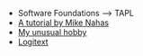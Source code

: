 
- Software Foundations --> TAPL
- [A tutorial by Mike Nahas](https://coq.inria.fr/tutorial-nahas)
- [My unusual hobby](https://www.stephanboyer.com/post/134/my-unusual-hobby)
- [Logitext](http://logitext.mit.edu/tutorial)
